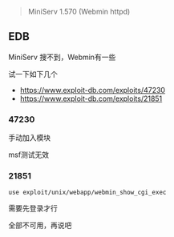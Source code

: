 > MiniServ 1.570 (Webmin httpd)

## EDB

MiniServ 搜不到，Webmin有一些

试一下如下几个

- https://www.exploit-db.com/exploits/47230
- https://www.exploit-db.com/exploits/21851

### 47230

手动加入模块

msf测试无效

### 21851

```shell
use exploit/unix/webapp/webmin_show_cgi_exec
```

需要先登录才行

全部不可用，再说吧